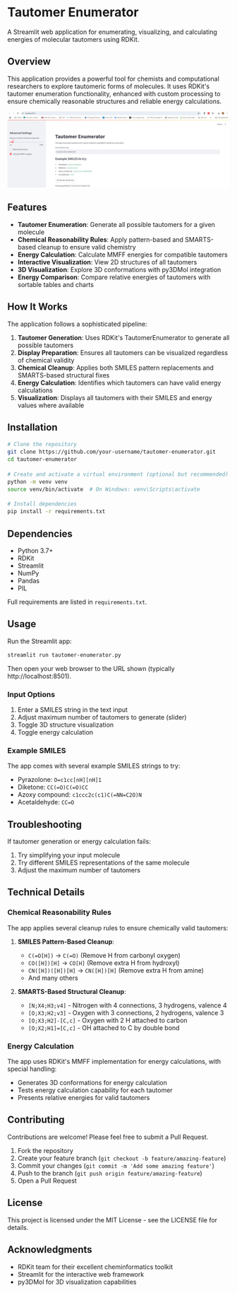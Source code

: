 # Tautomer Enumerator

A Streamlit web application for enumerating, visualizing, and calculating energies of molecular tautomers using RDKit.

## Overview

This application provides a powerful tool for chemists and computational researchers to explore tautomeric forms of molecules. It uses RDKit's tautomer enumeration functionality, enhanced with custom processing to ensure chemically reasonable structures and reliable energy calculations.

![Tautomer Enumerator Screenshot](https://github.com/agiani99/tautomer_app/blob/main/Screenshot_tautomer.png)

## Features

- **Tautomer Enumeration**: Generate all possible tautomers for a given molecule
- **Chemical Reasonability Rules**: Apply pattern-based and SMARTS-based cleanup to ensure valid chemistry
- **Energy Calculation**: Calculate MMFF energies for compatible tautomers
- **Interactive Visualization**: View 2D structures of all tautomers
- **3D Visualization**: Explore 3D conformations with py3DMol integration
- **Energy Comparison**: Compare relative energies of tautomers with sortable tables and charts

## How It Works

The application follows a sophisticated pipeline:

1. **Tautomer Generation**: Uses RDKit's TautomerEnumerator to generate all possible tautomers
2. **Display Preparation**: Ensures all tautomers can be visualized regardless of chemical validity
3. **Chemical Cleanup**: Applies both SMILES pattern replacements and SMARTS-based structural fixes
4. **Energy Calculation**: Identifies which tautomers can have valid energy calculations
5. **Visualization**: Displays all tautomers with their SMILES and energy values where available

## Installation

```bash
# Clone the repository
git clone https://github.com/your-username/tautomer-enumerator.git
cd tautomer-enumerator

# Create and activate a virtual environment (optional but recommended)
python -m venv venv
source venv/bin/activate  # On Windows: venv\Scripts\activate

# Install dependencies
pip install -r requirements.txt
```

## Dependencies

- Python 3.7+
- RDKit
- Streamlit
- NumPy
- Pandas
- PIL

Full requirements are listed in `requirements.txt`.

## Usage

Run the Streamlit app:

```bash
streamlit run tautomer-enumerator.py
```

Then open your web browser to the URL shown (typically http://localhost:8501).

### Input Options

1. Enter a SMILES string in the text input
2. Adjust maximum number of tautomers to generate (slider)
3. Toggle 3D structure visualization
4. Toggle energy calculation

### Example SMILES

The app comes with several example SMILES strings to try:
- Pyrazolone: `O=c1cc[nH][nH]1`
- Diketone: `CC(=O)C(=O)CC`
- Azoxy compound: `c1ccc2c(c1)C(=NN=C2O)N`
- Acetaldehyde: `CC=O`

## Troubleshooting

If tautomer generation or energy calculation fails:
1. Try simplifying your input molecule
2. Try different SMILES representations of the same molecule
3. Adjust the maximum number of tautomers

## Technical Details

### Chemical Reasonability Rules

The app applies several cleanup rules to ensure chemically valid tautomers:

1. **SMILES Pattern-Based Cleanup**:
   - `C(=O[H])` → `C(=O)` (Remove H from carbonyl oxygen)
   - `CO([H])[H]` → `CO[H]` (Remove extra H from hydroxyl)
   - `CN([H])([H])[H]` → `CN([H])[H]` (Remove extra H from amine)
   - And many others

2. **SMARTS-Based Structural Cleanup**:
   - `[N;X4;H3;v4]` - Nitrogen with 4 connections, 3 hydrogens, valence 4
   - `[O;X3;H2;v3]` - Oxygen with 3 connections, 2 hydrogens, valence 3
   - `[O;X3;H2]-[C,c]` - Oxygen with 2 H attached to carbon
   - `[O;X2;H1]=[C,c]` - OH attached to C by double bond

### Energy Calculation

The app uses RDKit's MMFF implementation for energy calculations, with special handling:
- Generates 3D conformations for energy calculation
- Tests energy calculation capability for each tautomer
- Presents relative energies for valid tautomers

## Contributing

Contributions are welcome! Please feel free to submit a Pull Request.

1. Fork the repository
2. Create your feature branch (`git checkout -b feature/amazing-feature`)
3. Commit your changes (`git commit -m 'Add some amazing feature'`)
4. Push to the branch (`git push origin feature/amazing-feature`)
5. Open a Pull Request

## License

This project is licensed under the MIT License - see the LICENSE file for details.

## Acknowledgments

- RDKit team for their excellent cheminformatics toolkit
- Streamlit for the interactive web framework
- py3DMol for 3D visualization capabilities
